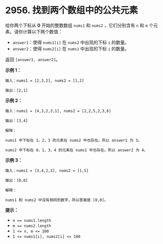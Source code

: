# 2956. 找到两个数组中的公共元素

给你两个下标从 **0** 开始的整数数组 `nums1` 和 `nums2` ，它们分别含有 `n` 和 `m` 个元素。请你计算以下两个数值：

- `answer1`：使得 `nums1[i]` 在 `nums2` 中出现的下标 `i` 的数量。
- `answer2`：使得 `nums2[i]` 在 `nums1` 中出现的下标 `i` 的数量。

返回 `[answer1, answer2]`。

**示例 1：**

```()
输入：nums1 = [2,3,2], nums2 = [1,2]

输出：[2,1]
```

**示例 2：**

```()
输入：nums1 = [4,3,2,3,1], nums2 = [2,2,5,2,3,6]

输出：[3,4]

解释：

nums1 中下标在 1，2，3 的元素在 nums2 中也存在。所以 answer1 为 3。

nums2 中下标在 0，1，3，4 的元素在 nums1 中也存在。所以 answer2 为 4。
```

**示例 3：**

```()
输入：nums1 = [3,4,2,3], nums2 = [1,5]

输出：[0,0]

解释：

nums1 和 nums2 中没有相同的数字，所以答案是 [0,0]。
```

**提示：**

- `n == nums1.length`
- `m == nums2.length`
- `1 <= n, m <= 100`
- `1 <= nums1[i], nums2[i] <= 100`
